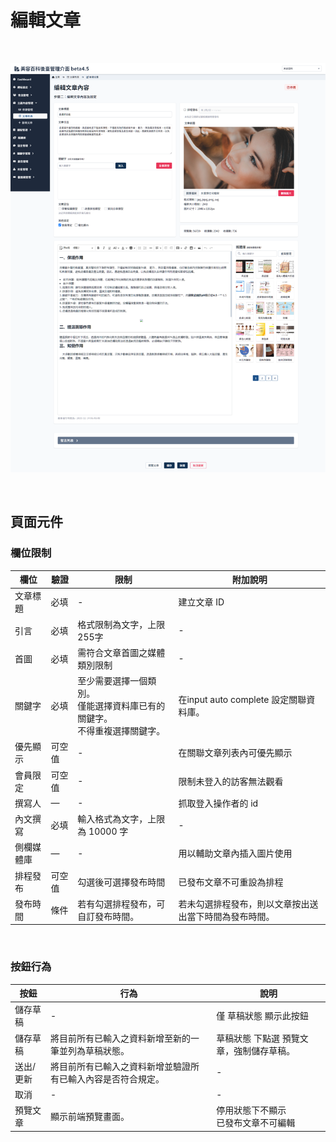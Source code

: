 # 編輯文章

<br>

![畫面示意](./asset/article-edit.png)

<br>

## 頁面元件

### 欄位限制
|欄位|	驗證|	限制|	附加說明|
|---|---|---|---|
|文章標題|	必填|	-|	建立文章 ID|
|引言|	必填|	格式限制為文字，上限 255字| -|
|首圖|	必填|	需符合文章首圖之媒體類別限制| -|
|關鍵字|	必填|	至少需要選擇一個類別。<br>僅能選擇資料庫已有的關鍵字。<br>不得重複選擇關鍵字。|	在input auto complete 設定關聯資料庫。|
|優先顯示|	可空值| -|	在關聯文章列表內可優先顯示|
|會員限定|	可空值|	-|	限制未登入的訪客無法觀看|
|撰寫人|	—|	-|	抓取登入操作者的 id|
|內文撰寫|	必填|	輸入格式為文字，上限為 10000 字| -|
|側欄媒體庫|	—|	-|	用以輔助文章內插入圖片使用|
|排程發布|	可空值|	勾選後可選擇發布時間|	已發布文章不可重設為排程|
|發布時間|	條件|	若有勾選排程發布，可自訂發布時間。<br>|若未勾選排程發布，則以文章按出送出當下時間為發布時間。|

<br>

### 按鈕行為
|按鈕|	行為|	說明|
|---|---|---|
|儲存草稿| -|		僅 草稿狀態 顯示此按鈕|
|儲存草稿|	將目前所有已輸入之資料新增至新的一筆並列為草稿狀態。|	草稿狀態 下點選 預覽文章，強制儲存草稿。|
|送出/更新|	將目前所有已輸入之資料新增並驗證所有已輸入內容是否符合規定。| -|
|取消| -| -|
|預覽文章|	顯示前端預覽畫面。|	停用狀態下不顯示<br> 已發布文章不可編輯|


